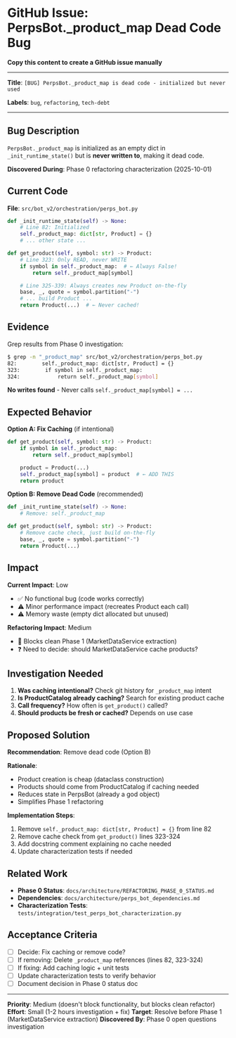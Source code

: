 # GitHub Issue: PerpsBot._product_map Dead Code Bug

**Copy this content to create a GitHub issue manually**

---

**Title**: `[BUG] PerpsBot._product_map is dead code - initialized but never used`

**Labels**: `bug`, `refactoring`, `tech-debt`

---

## Bug Description

`PerpsBot._product_map` is initialized as an empty dict in `_init_runtime_state()` but is **never written to**, making it dead code.

**Discovered During**: Phase 0 refactoring characterization (2025-10-01)

## Current Code

**File**: `src/bot_v2/orchestration/perps_bot.py`

```python
def _init_runtime_state(self) -> None:
    # Line 82: Initialized
    self._product_map: dict[str, Product] = {}
    # ... other state ...

def get_product(self, symbol: str) -> Product:
    # Line 323: Only READ, never WRITE
    if symbol in self._product_map:  # ← Always False!
        return self._product_map[symbol]

    # Line 325-339: Always creates new Product on-the-fly
    base, _, quote = symbol.partition("-")
    # ... build Product ...
    return Product(...)  # ← Never cached!
```

## Evidence

Grep results from Phase 0 investigation:
```bash
$ grep -n "_product_map" src/bot_v2/orchestration/perps_bot.py
82:        self._product_map: dict[str, Product] = {}
323:        if symbol in self._product_map:
324:            return self._product_map[symbol]
```

**No writes found** - Never calls `self._product_map[symbol] = ...`

## Expected Behavior

**Option A: Fix Caching** (if intentional)
```python
def get_product(self, symbol: str) -> Product:
    if symbol in self._product_map:
        return self._product_map[symbol]

    product = Product(...)
    self._product_map[symbol] = product  # ← ADD THIS
    return product
```

**Option B: Remove Dead Code** (recommended)
```python
def _init_runtime_state(self) -> None:
    # Remove: self._product_map

def get_product(self, symbol: str) -> Product:
    # Remove cache check, just build on-the-fly
    base, _, quote = symbol.partition("-")
    return Product(...)
```

## Impact

**Current Impact**: Low
- ✅ No functional bug (code works correctly)
- ⚠️ Minor performance impact (recreates Product each call)
- ⚠️ Memory waste (empty dict allocated but unused)

**Refactoring Impact**: Medium
- 🚫 Blocks clean Phase 1 (MarketDataService extraction)
- ❓ Need to decide: should MarketDataService cache products?

## Investigation Needed

1. **Was caching intentional?** Check git history for `_product_map` intent
2. **Is ProductCatalog already caching?** Search for existing product cache
3. **Call frequency?** How often is `get_product()` called?
4. **Should products be fresh or cached?** Depends on use case

## Proposed Solution

**Recommendation**: Remove dead code (Option B)

**Rationale**:
- Product creation is cheap (dataclass construction)
- Products should come from ProductCatalog if caching needed
- Reduces state in PerpsBot (already a god object)
- Simplifies Phase 1 refactoring

**Implementation Steps**:
1. Remove `self._product_map: dict[str, Product] = {}` from line 82
2. Remove cache check from `get_product()` lines 323-324
3. Add docstring comment explaining no cache needed
4. Update characterization tests if needed

## Related Work

- **Phase 0 Status**: `docs/architecture/REFACTORING_PHASE_0_STATUS.md`
- **Dependencies**: `docs/architecture/perps_bot_dependencies.md`
- **Characterization Tests**: `tests/integration/test_perps_bot_characterization.py`

## Acceptance Criteria

- [ ] Decide: Fix caching or remove code?
- [ ] If removing: Delete `_product_map` references (lines 82, 323-324)
- [ ] If fixing: Add caching logic + unit tests
- [ ] Update characterization tests to verify behavior
- [ ] Document decision in Phase 0 status doc

---

**Priority**: Medium (doesn't block functionality, but blocks clean refactor)
**Effort**: Small (1-2 hours investigation + fix)
**Target**: Resolve before Phase 1 (MarketDataService extraction)
**Discovered By**: Phase 0 open questions investigation
